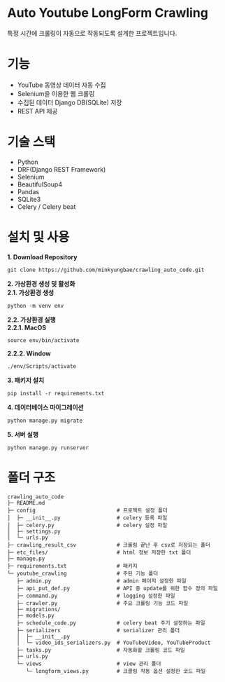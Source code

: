 # Auto Youtube LongForm Crawling
특정 시간에 크롤링이 자동으로 작동되도록 설계한 프로젝트입니다.

# 기능
- YouTube 동영상 데이터 자동 수집
- Selenium을 이용한 웹 크롤링
- 수집된 데이터 Django DB(SQLite) 저장
- REST API 제공

# 기술 스택
- Python
- DRF(Django REST Framework)
- Selenium
- BeautifulSoup4
- Pandas
- SQLite3
- Celery / Celery beat

# 설치 및 사용
**1. Download Repository**
```
git clone https://github.com/minkyungbae/crawling_auto_code.git
```
**2. 가상환경 생성 및 활성화**
<br>
**2.1. 가상환경 생성**
```
python -m venv env
```
**2.2. 가상환경 실행**
<br>
**2.2.1. MacOS**
```
source env/bin/activate
```
**2.2.2. Window**
```
./env/Scripts/activate
```
**3. 패키지 설치**
```
pip install -r requirements.txt
```
**4. 데이터베이스 마이그레이션**
```
python manage.py migrate
```
**5. 서버 실행**
```
python manage.py runserver
```

# 폴더 구조
```
crawling_auto_code
├─ README.md
├─ config                          # 프로젝트 설정 폴더
│  ├─ __init__.py                  # celery 등록 파일
│  ├─ celery.py                    # celery 설정 파일
│  ├─ settings.py
│  └─ urls.py
├─ crawling_result_csv             # 크롤링 끝난 후 csv로 저장되는 폴더
├─ etc_files/                      # html 정보 저장한 txt 폴더
├─ manage.py
├─ requirements.txt                # 패키지
└─ youtube_crawling                # 주된 기능 폴더
   ├─ admin.py                     # admin 페이지 설정한 파일
   ├─ api_put_def.py               # API 중 update를 위한 함수 정의 파일
   ├─ command.py                   # logging 설정한 파일
   ├─ crawler.py                   # 주요 크롤링 기능 코드 파일
   ├─ migrations/
   ├─ models.py
   ├─ schedule_code.py             # celery beat 주기 설정하는 파일
   ├─ serializers                  # serializer 관리 폴더
   │  ├─ __init__.py
   │  └─ video_ids_serializers.py  # YouTubeVideo, YouTubeProduct
   ├─ tasks.py                     # 자동화할 크롤링 코드 파일
   ├─ urls.py
   └─ views                        # view 관리 폴더
      └─ longform_views.py         # 크콜링 작동 옵션 설정한 코드 파일
```